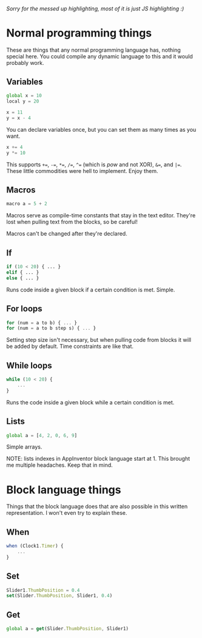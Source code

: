 
###### Sorry for the messed up highlighting, most of it is just JS highlighting :)

# Normal programming things
These are things that any normal programming language has, nothing special here. You could compile any dynamic language to this and it would probably work.

## Variables
```js
global x = 10
local y = 20

x = 11
y = x - 4
```
You can declare variables once, but you can set them as many times as you want.

```js
x += 4
y *= 10
```
This supports `+=`, `-=`, `*=`, `/=`, `^=` (which is _pow_ and not XOR), `&=`, and `|=`.
These little commodities were hell to implement. Enjoy them.

## Macros
```js
macro a = 5 + 2
```
Macros serve as compile-time constants that stay in the text editor. They're lost when pulling text from the blocks, so be careful!

Macros can't be changed after they're declared.

## If
```py
if (10 < 20) { ... }
elif { ... }
else { ... }
```
Runs code inside a given block if a certain condition is met. Simple.

## For loops
```js
for (num = a to b) { ... }
for (num = a to b step s) { ... }
```
Setting step size isn't necessary, but when pulling code from blocks it will be added by default. Time constraints are like that.

## While loops
```js
while (10 < 20) {
	...
}
```
Runs the code inside a given block while a certain condition is met.

## Lists
```js
global a = [4, 2, 0, 6, 9]
```
Simple arrays.

NOTE: lists indexes in AppInventor block language start at 1. This brought me multiple headaches. Keep that in mind.

# Block language things

Things that the block language does that are also possible in this written representation. I won't even try to explain these.

## When
```js
when (Clock1.Timer) {
	...
}
```

## Set
```js
Slider1.ThumbPosition = 0.4
set(Slider.ThumbPosition, Slider1, 0.4) 
```

## Get
```js
global a = get(Slider.ThumbPosition, Slider1)
```
